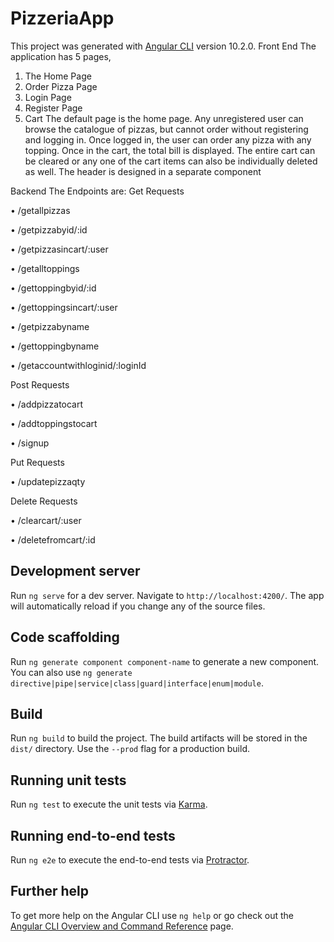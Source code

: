 # PizzeriaApp

This project was generated with [Angular CLI](https://github.com/angular/angular-cli) version 10.2.0.
Front End
The application has 5 pages, 
1)	The Home Page
2)	Order Pizza Page
3)	Login Page
4)	Register Page
5)	Cart
The default page is the home page. Any unregistered user can browse the catalogue of pizzas, but cannot order without registering and logging in. 
Once logged in, the user can order any pizza with any topping. 
Once in the cart, the total bill is displayed. The entire cart can be cleared or any one of the cart items can also be individually deleted as well. The header is designed in a separate component

Backend
The Endpoints are:
Get Requests

•	/getallpizzas

•	/getpizzabyid/:id

•	/getpizzasincart/:user

•	/getalltoppings

•	/gettoppingbyid/:id

•	/gettoppingsincart/:user

•	/getpizzabyname

•	/gettoppingbyname

•	/getaccountwithloginid/:loginId


Post Requests

•	/addpizzatocart

•	/addtoppingstocart

•	/signup


Put Requests

•	/updatepizzaqty


Delete Requests

•	/clearcart/:user

•	/deletefromcart/:id



## Development server

Run `ng serve` for a dev server. Navigate to `http://localhost:4200/`. The app will automatically reload if you change any of the source files.

## Code scaffolding

Run `ng generate component component-name` to generate a new component. You can also use `ng generate directive|pipe|service|class|guard|interface|enum|module`.

## Build

Run `ng build` to build the project. The build artifacts will be stored in the `dist/` directory. Use the `--prod` flag for a production build.

## Running unit tests

Run `ng test` to execute the unit tests via [Karma](https://karma-runner.github.io).

## Running end-to-end tests

Run `ng e2e` to execute the end-to-end tests via [Protractor](http://www.protractortest.org/).

## Further help

To get more help on the Angular CLI use `ng help` or go check out the [Angular CLI Overview and Command Reference](https://angular.io/cli) page.

